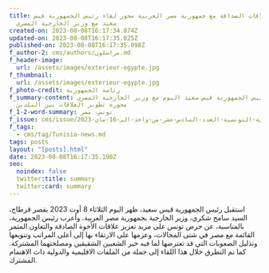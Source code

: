 ```yaml
---
title: تطوير علاقات الصداقة مع جمهورية مصر العربية محور لقاء رئيس الجمهورية قيس
  سعيد مع وزير الخارجية المصري
created-on: 2023-08-08T16:17:34.874Z
updated-on: 2023-08-08T16:17:35.025Z
published-on: 2023-08-08T16:17:35.098Z
f_author-2: cms/authors/مراسلون.md
f_header-image:
  url: /assets/images/exterieur-egypte.jpg
f_thumbnail:
  url: /assets/images/exterieur-egypte.jpg
f_photo-credit: رئاسة الجمهورية
f_summary-content: لقاء رئيس الجمهورية قيس سعيد اليوم مع وزير الخارجية المصري
  محوره تطوير العلاقات بين البلدين
f_1-2-word-summary: تونس. مصر
f_issue: cms/issue/مجلة-الثقافية-التونسية-العدد-السادس-عشر-من-واحد-الى-16-ماي-2023.md
f_tags:
  - cms/tag/Tunisia-news.md
tags: posts
layout: "[posts].html"
date: 2023-08-08T16:17:35.190Z
seo:
  noindex: false
  twitter:title: summary
  twitter:card: summary
---
```

استقبل رئيس الجمهورية قيس سعيد، ظهر اليوم الثلاثاء 8 أوت 2023 بقصر قرطاج، السيد سامح شكري، وزير الخارجية بجمهورية مصر العربية. وأعرب رئيس الجمهورية، بالمناسبة، عن حرص تونس على مزيد تعزيز علاقات الأخوة الصادقة والتعاون المثمر القائمة مع مصر في شتى المجالات، وعزمها على الارتقاء بها إلى أعلى المراتب وتنويعها وتذليل الصعوبات التي قد تعترضها لما فيه خير الشعبين الشقيقين ومصلحتهما المشتركة. كما تم التطرق خلال هذا اللقاء إلى جملة من الملفات الاقليمية والدولية ذات الاهتمام المشترك.